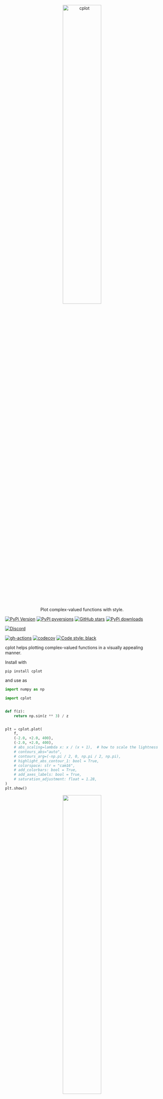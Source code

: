 <p align="center">
  <a href="https://github.com/nschloe/cplot"><img alt="cplot" src="https://nschloe.github.io/cplot/cplot-logo.svg" width="50%"></a>
  <p align="center">Plot complex-valued functions with style.</p>
</p>

[![PyPi Version](https://img.shields.io/pypi/v/cplot.svg?style=flat-square)](https://pypi.org/project/cplot)
[![PyPI pyversions](https://img.shields.io/pypi/pyversions/cplot.svg?style=flat-square)](https://pypi.org/pypi/cplot/)
[![GitHub stars](https://img.shields.io/github/stars/nschloe/cplot.svg?style=flat-square&logo=github&label=Stars&logoColor=white)](https://github.com/nschloe/cplot)
[![PyPi downloads](https://img.shields.io/pypi/dm/cplot.svg?style=flat-square)](https://pypistats.org/packages/cplot)

[![Discord](https://img.shields.io/static/v1?logo=discord&label=chat&message=on%20discord&color=7289da&style=flat-square)](https://discord.gg/hnTJ5MRX2Y)

[![gh-actions](https://img.shields.io/github/workflow/status/nschloe/cplot/ci?style=flat-square)](https://github.com/nschloe/cplot/actions?query=workflow%3Aci)
[![codecov](https://img.shields.io/codecov/c/github/nschloe/cplot.svg?style=flat-square)](https://codecov.io/gh/nschloe/cplot)
[![Code style: black](https://img.shields.io/badge/code%20style-black-000000.svg?style=flat-square)](https://github.com/psf/black)

cplot helps plotting complex-valued functions in a visually appealing manner.

Install with

```
pip install cplot
```

and use as

```python
import numpy as np

import cplot


def f(z):
    return np.sin(z ** 3) / z


plt = cplot.plot(
    f,
    (-2.0, +2.0, 400),
    (-2.0, +2.0, 400),
    # abs_scaling=lambda x: x / (x + 1),  # how to scale the lightness in domain coloring
    # contours_abs="auto",
    # contours_arg=(-np.pi / 2, 0, np.pi / 2, np.pi),
    # highlight_abs_contour_1: bool = True,
    # colorspace: str = "cam16",
    # add_colorbars: bool = True,
    # add_axes_labels: bool = True,
    # saturation_adjustment: float = 1.28,
)
plt.show()
```

<p align="center">
  <img src="https://nschloe.github.io/cplot/sinz3z.svg" width="50%">
</p>

The plot consists of three building blocks:

- [domain coloring](https://en.wikipedia.org/wiki/Domain_coloring), i.e.,
  mapping the absolute value to lightness and the complex argument to the chroma of
  the representing color
- Contours of constant absolute value (the contour `abs(z) == 1` is highlighted, the
  other contours are at (2, 4, 8, etc. and 1/2, 1/4, 1/8, etc., respectively)
- Contours along constant argument (angle). For `arg(z) == 0`, the color is green, for
  `arg(z) == pi/2` it's orange, for `arg(z) = -pi / 2` it's blue, and for `arg(z) = pi`
  it's pink

Other useful functions:

<!--pytest-codeblocks:skip-->

```python
# There is a tripcolor function as well for triangulated 2D domains
cplot.tripcolor(triang, z)

# The function get_srgb1 returns the SRGB1 triple for every complex input value.
# (Accepts arrays, too.)
z = 2 + 5j
val = cplot.get_srgb1(z)
```

<!--
- `abs_scaling` can be used to adjust the use of colors. `h` with a value less than
  `1.0` adds more color which can help isolating the roots and poles (which are still
  black and white, respectively). `h-0.0` ignores the magnitude of `f(z)` completely.
  `arctan` is another possible scaling.

- `colorspace` can be set to `hsl` to get the common fully saturated, vibrant colors.
  This is usually a bad idea since it creates artifacts which are not related with the
  underlying data. From [Wikipedia](https://en.wikipedia.org/wiki/Domain_coloring):

  > Since the HSL color space is not perceptually uniform, one can see streaks of
  > perceived brightness at yellow, cyan, and magenta (even though their absolute values
  > are the same as red, green, and blue) and a halo around L = 1/2. Use of the Lab
  > color space corrects this, making the images more accurate, but also makes them more
  > drab/pastel.

  Default is [`"cam16"`](https://doi.org/10.1002/col.22131);
  very similar is `"cielab"` (not shown here).
Consider the test function (math rendered with [xdoc](https://github.com/nschloe/xdoc))

```math
f(z) = \frac{(z^2 - 1) (z - 2 - 1j)^2}{z^2 + 2 + 2j}
```

|                               `h-1.0`                                |                               `h-0.5`                                |                               `h-0.0`                                |
| :------------------------------------------------------------------: | :------------------------------------------------------------------: | :------------------------------------------------------------------: |
| <img src="https://nschloe.github.io/cplot/cam16-10.svg" width="70%"> | <img src="https://nschloe.github.io/cplot/cam16-05.svg" width="70%"> | <img src="https://nschloe.github.io/cplot/cam16-00.svg" width="70%"> |
|  <img src="https://nschloe.github.io/cplot/hsl-10.svg" width="70%">  |  <img src="https://nschloe.github.io/cplot/hsl-05.svg" width="70%">  |  <img src="https://nschloe.github.io/cplot/hsl-00.svg" width="70%">  |

With this, it is easy to see where a function has very small and very large values, and
the multiplicty of zeros and poles is instantly identified by counting the color wheel
passes around a black or white point.
-->

#### Gallery

All plots are created with default settings.

| <img src="https://nschloe.github.io/cplot/z1.svg" width="70%"> | <img src="https://nschloe.github.io/cplot/z2.svg" width="70%"> | <img src="https://nschloe.github.io/cplot/z3.svg" width="70%"> |
| :------------------------------------------------------------: | :------------------------------------------------------------: | :------------------------------------------------------------: |
|                             `z**1`                             |                             `z**2`                             |                             `z**3`                             |

| <img src="https://nschloe.github.io/cplot/1z.svg" width="70%"> | <img src="https://nschloe.github.io/cplot/z-absz.svg" width="70%"> | <img src="https://nschloe.github.io/cplot/z+1-z-1.svg" width="70%"> |
| :------------------------------------------------------------: | :----------------------------------------------------------------: | :-----------------------------------------------------------------: |
|                             `1/z`                              |                            `z / abs(z)`                            |                           `(z+1) / (z-1)`                           |

| <img src="https://nschloe.github.io/cplot/z6+1.svg" width="70%"> | <img src="https://nschloe.github.io/cplot/z6-1.svg" width="70%"> | <img src="https://nschloe.github.io/cplot/z-6+1.svg" width="70%"> |
| :--------------------------------------------------------------: | :--------------------------------------------------------------: | :---------------------------------------------------------------: |
|                           `z ** 6 + 1`                           |                           `z ** 6 - 1`                           |                          `z ** (-6) + 1`                          |

| <img src="https://nschloe.github.io/cplot/zz.svg" width="70%"> | <img src="https://nschloe.github.io/cplot/1zz.svg" width="70%"> | <img src="https://nschloe.github.io/cplot/z1z.svg" width="70%"> |
| :------------------------------------------------------------: | :-------------------------------------------------------------: | :-------------------------------------------------------------: |
|                            `z ** z`                            |                          `(1/z) ** z`                           |                          `z ** (1/z)`                           |

| <img src="https://nschloe.github.io/cplot/root2.svg" width="70%"> | <img src="https://nschloe.github.io/cplot/root3.svg" width="70%"> | <img src="https://nschloe.github.io/cplot/root4.svg" width="70%"> |
| :---------------------------------------------------------------: | :---------------------------------------------------------------: | :---------------------------------------------------------------: |
|                             `np.sqrt`                             |                            `z**(1/3)`                             |                            `z**(1/4)`                             |

| <img src="https://nschloe.github.io/cplot/log.svg" width="70%"> | <img src="https://nschloe.github.io/cplot/exp.svg" width="70%"> | <img src="https://nschloe.github.io/cplot/exp2.svg" width="70%"> |
| :-------------------------------------------------------------: | :-------------------------------------------------------------: | :--------------------------------------------------------------: |
|                            `np.log`                             |                            `np.exp`                             |                            `np.exp2`                             |

| <img src="https://nschloe.github.io/cplot/exp1z.svg" width="70%"> | <img src="https://nschloe.github.io/cplot/zsin1z.svg" width="70%"> | <img src="https://nschloe.github.io/cplot/cos1z.svg" width="70%"> |
| :---------------------------------------------------------------: | :----------------------------------------------------------------: | :---------------------------------------------------------------: |
|                          `np.exp(1 / z)`                          |                        `z * np.sin(1 / z)`                         |                          `np.cos(1 / z)`                          |

| <img src="https://nschloe.github.io/cplot/exp-z2.svg" width="70%"> | <img src="https://nschloe.github.io/cplot/11z2.svg" width="70%"> | <img src="https://nschloe.github.io/cplot/erf.svg" width="70%"> |
| :----------------------------------------------------------------: | :--------------------------------------------------------------: | :-------------------------------------------------------------: |
|                          `exp(- z ** 2)`                           |                        `1 / (1 + z ** 2)`                        |                       `scipy.special.erf`                       |

| <img src="https://nschloe.github.io/cplot/sin.svg" width="70%"> | <img src="https://nschloe.github.io/cplot/cos.svg" width="70%"> | <img src="https://nschloe.github.io/cplot/tan.svg" width="70%"> |
| :-------------------------------------------------------------: | :-------------------------------------------------------------: | :-------------------------------------------------------------: |
|                            `np.sin`                             |                            `np.cos`                             |                            `np.tan`                             |

| <img src="https://nschloe.github.io/cplot/sinh.svg" width="70%"> | <img src="https://nschloe.github.io/cplot/cosh.svg" width="70%"> | <img src="https://nschloe.github.io/cplot/tanh.svg" width="70%"> |
| :--------------------------------------------------------------: | :--------------------------------------------------------------: | :--------------------------------------------------------------: |
|                            `np.sinh`                             |                            `np.cosh`                             |                            `np.tanh`                             |

| <img src="https://nschloe.github.io/cplot/arcsin.svg" width="70%"> | <img src="https://nschloe.github.io/cplot/arccos.svg" width="70%"> | <img src="https://nschloe.github.io/cplot/arctan.svg" width="70%"> |
| :----------------------------------------------------------------: | :----------------------------------------------------------------: | :----------------------------------------------------------------: |
|                            `np.arcsin`                             |                            `np.arccos`                             |                            `np.arctan`                             |

| <img src="https://nschloe.github.io/cplot/sinz-z.svg" width="70%"> | <img src="https://nschloe.github.io/cplot/cosz-z.svg" width="70%"> | <img src="https://nschloe.github.io/cplot/tanz-z.svg" width="70%"> |
| :----------------------------------------------------------------: | :----------------------------------------------------------------: | :----------------------------------------------------------------: |
|                            `sin(z) / z`                            |                            `cos(z) / z`                            |                            `tan(z) / z`                            |

| <img src="https://nschloe.github.io/cplot/gamma.svg" width="70%"> | <img src="https://nschloe.github.io/cplot/digamma.svg" width="70%"> | <img src="https://nschloe.github.io/cplot/zeta.svg" width="70%"> |
| :---------------------------------------------------------------: | :-----------------------------------------------------------------: | :--------------------------------------------------------------: |
|                       `scipy.special.gamma`                       |                       `scipy.special.digamma`                       |                          `mpmath.zeta`                           |

| <img src="https://nschloe.github.io/cplot/riemann-siegel-theta.svg" width="70%"> | <img src="https://nschloe.github.io/cplot/riemann-siegel-z.svg" width="70%"> | <img src="https://nschloe.github.io/cplot/riemann-xi.svg" width="70%"> |
| :------------------------------------------------------------------------------: | :--------------------------------------------------------------------------: | :--------------------------------------------------------------------: |
|                               `mpmath.siegeltheta`                               |                               `mpmath.siegelz`                               |                               Riemann-Xi                               |

| <img src="https://nschloe.github.io/cplot/ellipj-sn-06.svg" width="70%"> | <img src="https://nschloe.github.io/cplot/ellipj-cn-06.svg" width="70%"> | <img src="https://nschloe.github.io/cplot/ellipj-dn-06.svg" width="70%"> |
| :----------------------------------------------------------------------: | :----------------------------------------------------------------------: | :----------------------------------------------------------------------: |
|                    Jacobi elliptic function `sn(0.6)`                    |                                `cn(0.6)`                                 |                                `dn(0.6)`                                 |

| <img src="https://nschloe.github.io/cplot/bessel-1.svg" width="70%"> | <img src="https://nschloe.github.io/cplot/bessel-2.svg" width="70%"> | <img src="https://nschloe.github.io/cplot/bessel-3.svg" width="70%"> |
| :------------------------------------------------------------------: | :------------------------------------------------------------------: | :------------------------------------------------------------------: |
|                 Bessel function, first kind, order 1                 |                               order 2                                |                               order 3                                |

| <img src="https://nschloe.github.io/cplot/airy-ai.svg" width="70%"> | <img src="https://nschloe.github.io/cplot/airy-bi.svg" width="70%"> | <img src="https://nschloe.github.io/cplot/airye-ai.svg" width="70%"> |
| :-----------------------------------------------------------------: | :-----------------------------------------------------------------: | :------------------------------------------------------------------: |
|                          Airy function Ai                           |                                 Bi                                  |                       Exponentially scaled eAi                       |

| <img src="https://nschloe.github.io/cplot/tanh-sinh.svg" width="70%"> | <img src="https://nschloe.github.io/cplot/sinh-sinh.svg" width="70%"> | <img src="https://nschloe.github.io/cplot/exp-sinh.svg" width="70%"> |
| :-------------------------------------------------------------------: | :-------------------------------------------------------------------: | :------------------------------------------------------------------: |
|                       `tanh(pi / 2 \* sinh(z))                        |                       sinh(pi / 2 \* sinh(z))`                        |                       `exp(pi / 2 * sinh(z))`                        |

### Testing

To run the cplot unit tests, check out this repository and run

```
tox
```

### Similar projects and further reading

- [Tristan Needham, _Visual Complex
  Analysis_, 1997](https://umv.science.upjs.sk/hutnik/NeedhamVCA.pdf)
- [François Labelle, _A Gallery of Complex
  Functions_, 2002](http://wismuth.com/complex/gallery.html)
- [Douglas Arnold and Jonathan Rogness, _Möbius transformations
  revealed_, 2008](https://youtu.be/0z1fIsUNhO4)
- [Konstantin Poelke and Konrad Polthier, _Lifted Domain Coloring_,
  2009](https://doi.org/10.1111/j.1467-8659.2009.01479.x)
- [Elias Wegert and Gunter Semmler, _Phase Plots of Complex Functions:
  a Journey in Illustration_, 2011](https://www.ams.org/notices/201106/rtx110600768p.pdf)
- [Elias Wegert,
  _Calendars "Complex Beauties_, 2011-](https://tu-freiberg.de/en/fakult1/ana/institute/institute-of-applied-analysis/organisation/complex-beauties)
- [Elias Wegert, _Visual Complex
  Functions_, 2012](https://www.springer.com/gp/book/9783034801799)
- [John D. Cook, _Visualizing complex
  functions_, 2017](https://www.johndcook.com/blog/2017/11/09/visualizing-complex-functions/)
- [endolith, _complex-colormap_, 2017](https://github.com/endolith/complex_colormap)
- [Anthony Hernandez, _dcolor_, 2017](https://github.com/hernanat/dcolor)
- [Juan Carlos Ponce Campuzano, _DC
  gallery_, 2018](https://www.dynamicmath.xyz/domain-coloring/dcgallery.html)
- [3Blue1Brown, _Winding numbers and domain coloring_, 2018](https://youtu.be/b7FxPsqfkOY)
